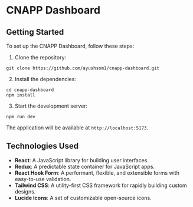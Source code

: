 # CNAPP Dashboard 

## Getting Started

To set up the CNAPP Dashboard, follow these steps:

1. Clone the repository: 
```
git clone https://github.com/ayushsom1/cnapp-dashboard.git
```
2. Install the dependencies:

```
cd cnapp-dashboard
npm install
```

3. Start the development server:

```
npm run dev
```

The application will be available at `http://localhost:5173`.

## Technologies Used

- **React**: A JavaScript library for building user interfaces.
- **Redux**: A predictable state container for JavaScript apps.
- **React Hook Form**: A performant, flexible, and extensible forms with easy-to-use validation.
- **Tailwind CSS**: A utility-first CSS framework for rapidly building custom designs.
- **Lucide Icons**: A set of customizable open-source icons.
